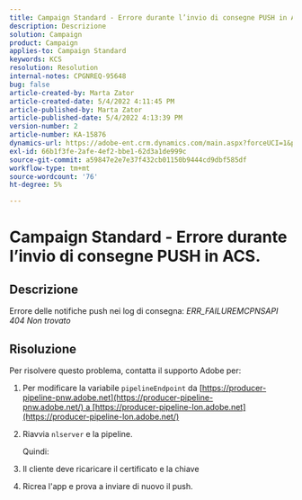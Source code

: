 ```yaml
---
title: Campaign Standard - Errore durante l’invio di consegne PUSH in ACS.
description: Descrizione
solution: Campaign
product: Campaign
applies-to: Campaign Standard
keywords: KCS
resolution: Resolution
internal-notes: CPGNREQ-95648
bug: false
article-created-by: Marta Zator
article-created-date: 5/4/2022 4:11:45 PM
article-published-by: Marta Zator
article-published-date: 5/4/2022 4:13:39 PM
version-number: 2
article-number: KA-15876
dynamics-url: https://adobe-ent.crm.dynamics.com/main.aspx?forceUCI=1&pagetype=entityrecord&etn=knowledgearticle&id=5d3f73df-c4cb-ec11-a7b5-6045bd00d4f5
exl-id: 66b1f3fe-2afe-4ef2-bbe1-62d3a1de999c
source-git-commit: a59847e2e7e37f432cb01150b9444cd9dbf585df
workflow-type: tm+mt
source-wordcount: '76'
ht-degree: 5%

---
```


# Campaign Standard - Errore durante l’invio di consegne PUSH in ACS.

## Descrizione

Errore delle notifiche push nei log di consegna: *ERR_FAILUREMCPNSAPI 404 Non trovato*

## Risoluzione

Per risolvere questo problema, contatta il supporto Adobe per:

1. Per modificare la variabile `pipelineEndpoint` da [https://producer-pipeline-pnw.adobe.net](https://producer-pipeline-pnw.adobe.net/) a [https://producer-pipeline-lon.adobe.net](https://producer-pipeline-lon.adobe.net/)

1. Riavvia `nlserver` e la pipeline.

   Quindi:

1. Il cliente deve ricaricare il certificato e la chiave

1. Ricrea l&#39;app e prova a inviare di nuovo il push.
